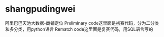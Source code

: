 # shangpudingwei
阿里巴巴天池大数据-商铺定位
Preliminary code这里面是初赛代码，分为二分类和多分类，用python语言
Rematch code这里面是复赛代码，用SQL语言写的
